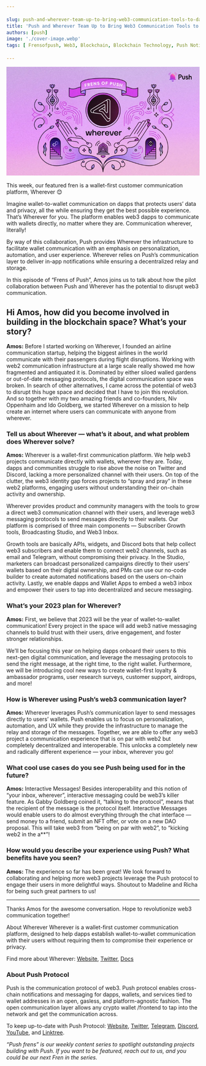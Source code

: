 ```yaml
---

slug: push-and-wherever-team-up-to-bring-web3-communication-tools-to-dapps
title: 'Push and Wherever Team Up to Bring Web3 Communication Tools to Dapps🛠️'
authors: [push]
image: './cover-image.webp'
tags: [ Frensofpush, Web3, Blockchain, Blockchain Technology, Push Notification]

---
```

![Cover image of Push and Wherever Team Up to Bring Web3 Communication Tools to Dapps🛠️](./cover-image.webp)

This week, our featured fren is a wallet-first customer communication platform, Wherever 😊

Imagine wallet-to-wallet communication on dapps that protects users’ data and privacy, all the while ensuring they get the best possible experience. That’s Wherever for you. The platform enables web3 dapps to communicate with wallets directly, no matter where they are. Communication wherever, literally!

<!--truncate-->

By way of this collaboration, Push provides Wherever the infrastructure to facilitate wallet communication with an emphasis on personalization, automation, and user experience. Wherever relies on Push’s communication layer to deliver in-app notifications while ensuring a decentralized relay and storage.

In this episode of “Frens of Push”, Amos joins us to talk about how the pilot collaboration between Push and Wherever has the potential to disrupt web3 communication.

## Hi Amos, how did you become involved in building in the blockchain space? What’s your story?
<b>Amos:</b> Before I started working on Wherever, I founded an airline communication startup, helping the biggest airlines in the world communicate with their passengers during flight disruptions. Working with web2 communication infrastructure at a large scale really showed me how fragmented and antiquated it is. Dominated by either siloed walled gardens or out-of-date messaging protocols, the digital communication space was broken. In search of other alternatives, I came across the potential of web3 to disrupt this huge space and decided that I have to join this revolution. And so together with my two amazing friends and co-founders, Niv Oppenhaim and Ido Goldberg, we started Wherever on a mission to help create an internet where users can communicate with anyone from wherever.

### Tell us about Wherever — what’s it about, and what problem does Wherever solve?
<b>Amos:</b> Wherever is a wallet-first communication platform. We help web3 projects communicate directly with wallets, wherever they are. Today, dapps and communities struggle to rise above the noise on Twitter and Discord, lacking a more personalized channel with their users. On top of the clutter, the web3 identity gap forces projects to “spray and pray” in these web2 platforms, engaging users without understanding their on-chain activity and ownership.

Wherever provides product and community managers with the tools to grow a direct web3 communication channel with their users, and leverage web3 messaging protocols to send messages directly to their wallets. Our platform is comprised of three main components — Subscriber Growth tools, Broadcasting Studio, and Web3 Inbox.

Growth tools are basically APIs, widgets, and Discord bots that help collect web3 subscribers and enable them to connect web2 channels, such as email and Telegram, without compromising their privacy. In the Studio, marketers can broadcast personalized campaigns directly to their users’ wallets based on their digital ownership, and PMs can use our no-code builder to create automated notifications based on the users on-chain activity. Lastly, we enable dapps and Wallet Apps to embed a web3 inbox and empower their users to tap into decentralized and secure messaging.

### What’s your 2023 plan for Wherever?
<b>Amos:</b> First, we believe that 2023 will be the year of wallet-to-wallet communication! Every project in the space will add web3 native messaging channels to build trust with their users, drive engagement, and foster stronger relationships.

We’ll be focusing this year on helping dapps onboard their users to this next-gen digital communication, and leverage the messaging protocols to send the right message, at the right time, to the right wallet. Furthermore, we will be introducing cool new ways to create wallet-first loyalty & ambassador programs, user research surveys, customer support, airdrops, and more!

### How is Wherever using Push’s web3 communication layer?
<b>Amos:</b> Wherever leverages Push’s communication layer to send messages directly to users’ wallets. Push enables us to focus on personalization, automation, and UX while they provide the infrastructure to manage the relay and storage of the messages. Together, we are able to offer any web3 project a communication experience that is on par with web2 but completely decentralized and interoperable. This unlocks a completely new and radically different experience — your inbox, wherever you go!

### What cool use cases do you see Push being used for in the future?
<b>Amos:</b> Interactive Messages! Besides interoperability and this notion of “your inbox, wherever”, interactive messaging could be web3’s killer feature. As Gabby Goldberg coined it, “talking to the protocol”, means that the recipient of the message is the protocol itself. Interactive Messages would enable users to do almost everything through the chat interface — send money to a friend, submit an NFT offer, or vote on a new DAO proposal. This will take web3 from “being on par with web2”, to “kicking web2 in the a**”!

### How would you describe your experience using Push? What benefits have you seen?
<b>Amos:</b> The experience so far has been great! We look forward to collaborating and helping more web3 projects leverage the Push protocol to engage their users in more delightful ways. Shoutout to Madeline and Richa for being such great partners to us!

___

Thanks Amos for the awesome conversation. Hope to revolutionize web3 communication together!

About Wherever
Wherever is a wallet-first customer communication platform, designed to help dapps establish wallet-to-wallet communication with their users without requiring them to compromise their experience or privacy.

Find more about Wherever: [Website](https://wherever.to/), [Twitter](https://twitter.com/wherever_im), [Docs](https://docs.wherever.to/main/)

### About Push Protocol

Push is the communication protocol of web3. Push protocol enables cross-chain notifications and messaging for dapps, wallets, and services tied to wallet addresses in an open, gasless, and platform-agnostic fashion. The open communication layer allows any crypto wallet /frontend to tap into the network and get the communication across.

To keep up-to-date with Push Protocol: [Website](https://push.org/), [Twitter](https://twitter.com/pushprotocol), [Telegram](https://t.me/epnsproject), [Discord](https://discord.gg/pushprotocol), [YouTube](https://www.youtube.com/c/EthereumPushNotificationService), and [Linktree](https://linktr.ee/pushprotocol).

<i>
“Push frens” is our weekly content series to spotlight outstanding projects building with Push. If you want to be featured, reach out to us, and you could be our next Fren in the series.
</i>